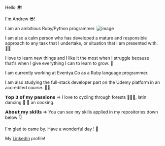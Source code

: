 Hello 🌍!

I'm Andrew 😎!

I am an ambitious Ruby/Python programmer. ![image](https://user-images.githubusercontent.com/96133689/162616101-11b21063-c4fd-4d6a-829b-ad0abf70f1c8.png)


I am also a calm person who has developed a mature and responsible approach to any task that I undertake, or situation that I am presented with. 👨‍💻

I love to learn new things and I like it the most when I struggle because that's when I give everything I can to learn to grow. 🎯

I am currently working at Eventya.Co as a Ruby language programmer.

I am also studying the full-stack developer part on the Udemy platform in an accredited course. 👨‍🎓

𝗧𝗼𝗽 𝟯 𝗼𝗳 𝗺𝘆 𝗽𝗮𝘀𝘀𝗶𝗼𝗻𝘀 => I love to cycling through forests 🚴🏽‍♀️, latin dancing 💃 🕺 an cooking.

𝗔𝗯𝗼𝘂𝘁 𝗺𝘆 𝘀𝗸𝗶𝗹𝗹𝘀 => You can see my skills applied in my repositories down below 👇

I'm glad to came by. Have a wonderful day ! 🤝

My <a class="footer-link" href="https://www.linkedin.com/in/t%C3%AErc%C4%83-andrei-323a09201/">LinkedIn</a> profile!
